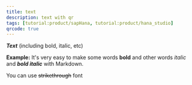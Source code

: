 ```yaml
---
title: text
description: text with qr
tags: [tutorial:product/sapHana, tutorial:product/hana_studio]
qrcode: true
---
```

***Text*** (including bold, italic, etc)

  **Example:** 
It's very easy to make some words **bold** and other words *italic* and ***bold italic*** with Markdown.

You can use ~~strikethrough~~ font
